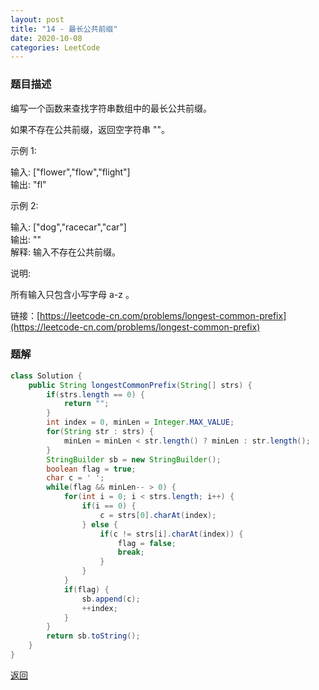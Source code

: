 ```yaml
---
layout: post
title: "14 - 最长公共前缀"
date: 2020-10-08
categories: LeetCode
---
```


### **题目描述**
编写一个函数来查找字符串数组中的最长公共前缀。

如果不存在公共前缀，返回空字符串 ""。

示例 1:

输入: ["flower","flow","flight"]  
输出: "fl"  

示例 2:

输入: ["dog","racecar","car"]  
输出: ""  
解释: 输入不存在公共前缀。  

说明:

所有输入只包含小写字母 a-z 。


链接：[https://leetcode-cn.com/problems/longest-common-prefix](https://leetcode-cn.com/problems/longest-common-prefix)



### **题解**
``` java
class Solution {
    public String longestCommonPrefix(String[] strs) {
        if(strs.length == 0) {
            return "";
        }
        int index = 0, minLen = Integer.MAX_VALUE;
        for(String str : strs) {
            minLen = minLen < str.length() ? minLen : str.length();
        }
        StringBuilder sb = new StringBuilder();
        boolean flag = true;
        char c = ' ';
        while(flag && minLen-- > 0) {
            for(int i = 0; i < strs.length; i++) {
                if(i == 0) {
                    c = strs[0].charAt(index);
                } else {
                    if(c != strs[i].charAt(index)) {
                        flag = false;
                        break;
                    }
                }
            }
            if(flag) {
                sb.append(c);
                ++index;
            }   
        }
        return sb.toString();
    }
}
```


[返回](https://maxwell-blog.cn/leetcode/2020/10/08/leetcode.html)